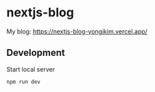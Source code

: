 # nextjs-blog

My blog: https://nextjs-blog-yongikim.vercel.app/

## Development

Start local server
```
npm run dev
```
